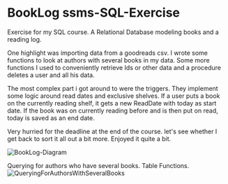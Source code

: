 # BookLog ssms-SQL-Exercise
Exercise for my SQL course. A Relational Database modeling books and a reading log.

One highlight was importing data from a goodreads csv. I wrote some functions to look at authors with several books in my data. Some more functions I used to conveniently retrieve Ids or other data and a procedure deletes a user and all his data. 

The most complex part i got around to were the triggers. They implement some logic around read dates and exclusive shelves. If a user puts a book on the currently reading shelf, it gets a new ReadDate with today as start date. If the book was on currently reading before and is then put on read, today is saved as an end date.


Very hurried for the deadline at the end of the course. let's see whether I get back to sort it all out a bit more. Enjoyed it quite a bit.

![BookLog-Diagram](https://github.com/Malesche/BookLog-ssms-SQL-Exercise/assets/32207690/3e67fbd7-14b4-4650-afbc-c7c49157baae)

Querying for authors who have several books. Table Functions.
![QueryingForAuthorsWithSeveralBooks](https://github.com/Malesche/ssms-SQL-Exercise-BookLog/assets/32207690/86420b9a-70a0-4b28-a5fd-cfa5cc44e2c0)
